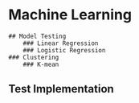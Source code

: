 # Machine Learning
    ## Model Testing
        ### Linear Regression
        ### Logistic Regression
    ### Clustering
        ### K-mean
## Test Implementation

